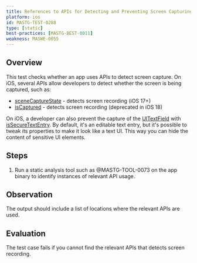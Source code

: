```yaml
---
title: References to APIs for Detecting and Preventing Screen Capturing
platform: ios
id: MASTG-TEST-0288
type: [static]
best-practices: [MASTG-BEST-0011]
weakness: MASWE-0055
---
```


## Overview

This test checks whether an app uses APIs to detect screen capture. On iOS, several APIs allow developers to detect whether the screen is being captured, such as:

- [sceneCaptureState](https://developer.apple.com/documentation/uikit/uitraitcollection/scenecapturestate) - detects screen recording (iOS 17+)
- [isCaptured](https://developer.apple.com/documentation/uikit/uiscreen/iscaptured) - detects screen recording (deprecated in iOS 18)

On iOS, a developer can also prevent the capture of the [UITextField](https://developer.apple.com/documentation/uikit/uitextfield) with [isSecureTextEntry](https://developer.apple.com/documentation/uikit/uitextinputtraits/issecuretextentry). By default, it's an editable text entry, but it's possible to tweak its properties to make it look like a text UI. This way you can hide the content of sensitive UI elements.

## Steps

1. Run a static analysis tool such as @MASTG-TOOL-0073 on the app binary to identify instances of relevant API usage.

## Observation

The output should include a list of locations where the relevant APIs are used.

## Evaluation

The test case fails if you cannot find the relevant APIs that detects screen recording.
